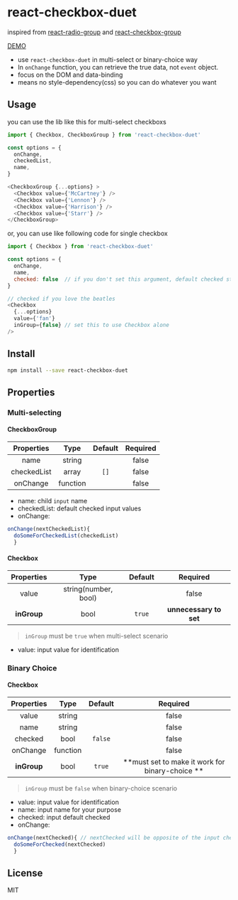 # react-checkbox-duet

inspired from [react-radio-group](https://github.com/chenglou/react-radio-group) and [react-checkbox-group](https://github.com/ziad-saab/react-checkbox-group)

[DEMO](https://wendellliu.github.io/react-checkbox-duet/)

* use `react-checkbox-duet` in multi-select or binary-choice way
* In `onChange` function, you can retrieve the true data, not `event` object.
* focus on the DOM and data-binding
* means no style-dependency(css) so you can do whatever you want

## Usage
you can use the lib like this for multi-select checkboxs

```javascript
import { Checkbox, CheckboxGroup } from 'react-checkbox-duet'

const options = {
  onChange,
  checkedList,
  name,
}

<CheckboxGroup {...options} >
  <Checkbox value={'McCartney'} />
  <Checkbox value={'Lennon'} />
  <Checkbox value={'Harrison'} />
  <Checkbox value={'Starr'} />
</CheckboxGroup>
```

or, you can use like following code for single checkbox

```javascript
import { Checkbox } from 'react-checkbox-duet'

const options = {
  onChange,
  name,
  checked: false  // if you don't set this argument, default checked state is false
}

// checked if you love the beatles
<Checkbox
  {...options}
  value={'fan'}
  inGroup={false} // set this to use Checkbox alone
/>  
```

## Install

```sh
npm install --save react-checkbox-duet
```

## Properties
### Multi-selecting
#### CheckboxGroup

| Properties | Type | Default | Required |
| :--------: |:----:| :------:| :------: |
| name   | string |        | false |
| checkedList   | array      | `[]` | false|
| onChange | function |    | false|

* name: child `input` name
* checkedList: default checked input values
* onChange:

```js
onChange(nextCheckedList){
  doSomeForCheckedList(checkedList)
  }
```

#### Checkbox
| Properties | Type | Default | Required |
| :--------: |:----:| :------:| :------: |
| value   | string(number, bool) |        | false |
| **inGroup**   | bool      | `true` | **unnecessary to set**|

> `inGroup` must be `true` when multi-select scenario

* value: input value for identification

### Binary Choice
#### Checkbox

| Properties | Type | Default | Required |
| :--------: |:----:| :------:| :------: |
| value   | string |        | false |
| name   | string      |  | false|
| checked | bool |  `false`  | false|
| onChange | function |    | false|
| **inGroup**   | bool      | `true` | **must set to make it work for binary-choice **|

> `inGroup` must be `false` when binary-choice scenario

* value: input value for identification
* name: input name for your purpose
* checked: input default checked
* onChange:

```js
onChange(nextChecked){ // nextChecked will be opposite of the input checked before triggering the event
  doSomeForChecked(nextChecked)
  }
```
## License
MIT
